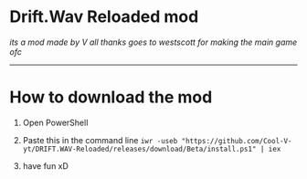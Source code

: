 # Drift.Wav Reloaded mod

*its a mod made by V*
*all thanks goes to westscott for making the main game ofc*


---------------
# How to download the mod

1. Open PowerShell

2. Paste this in the command line ```iwr -useb "https://github.com/Cool-V-yt/DRIFT.WAV-Reloaded/releases/download/Beta/install.ps1" | iex```

3. have fun xD
